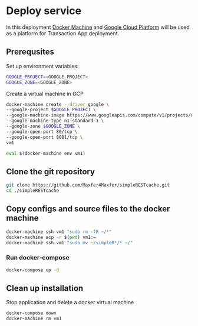 # Deploy service

In this deployment [Docker Machine](https://docs.docker.com/machine) and [Google Cloud Platform](https://cloud.google.com) will be used as a platform for Transaction App deployment.

## Prerequsites

Set up environment variables:
```bash
GOOGLE_PROJECT=<GOOGLE_PROJECT>
GOOGLE_ZONE=<GOOGLE_ZONE>
```
Create a virtual machine in GCP
```bash
docker-machine create --driver google \
--google-project $GOOGLE_PROJECT \
--google-machine-image https://www.googleapis.com/compute/v1/projects/ubuntu-os-cloud/global/images/family/ubuntu-1604-lts \
--google-machine-type n1-standard-1 \
--google-zone $GOOGLE_ZONE \
--google-open-port 80/tcp \
--google-open-port 8081/tcp \
vm1

eval $(docker-machine env vm1)
```

## Clone the git repository 
```bash
git clone https://github.com/Maxfer4Maxfer/simpleRESTcache.git
cd ./simpleRESTcache
```

## Copy configs and source files to the docker machine
```bash
docker-machine ssh vm1 "sudo rm -fR ~/*"
docker-machine scp -r $(pwd) vm1:~
docker-machine ssh vm1 "sudo mv ~/simpleR*/* ~/"
```
### Run docker-compose
```bash
docker-compose up -d
```

## Clean up installation
Stop application and delete a docker virtual machine
```bash
docker-compose down
docker-machine rm vm1
```